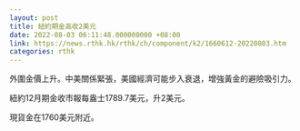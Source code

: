 ```yaml
---
layout: post
title: 紐約期金高收2美元
date: 2022-08-03 06:11:48.000000000 +08:00
link: https://news.rthk.hk/rthk/ch/component/k2/1660612-20220803.htm
categories: rthk
---
```


外圍金價上升。中美關係緊張，美國經濟可能步入衰退，增強黃金的避險吸引力。

紐約12月期金收市報每盎士1789.7美元，升2美元。

現貨金在1760美元附近。

